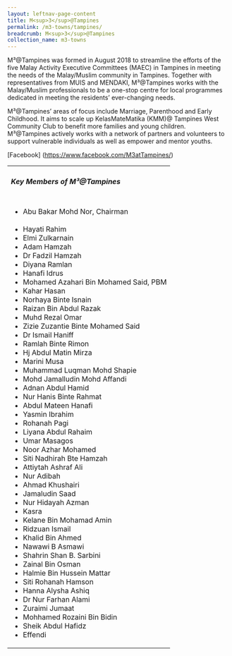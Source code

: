 ```yaml
---
layout: leftnav-page-content
title: M<sup>3</sup>@Tampines
permalink: /m3-towns/tampines/
breadcrumb: M<sup>3</sup>@Tampines
collection_name: m3-towns
---
```


M³@Tampines was formed in August 2018 to streamline the efforts of the five Malay Activity Executive Committees (MAEC) in Tampines in meeting the needs of the Malay/Muslim community in Tampines. Together with representatives from MUIS and MENDAKI, M³@Tampines works with the Malay/Muslim professionals to be a one-stop centre for local programmes dedicated in meeting the residents’ ever-changing needs.
 
M³@Tampines’ areas of focus include Marriage, Parenthood and Early Childhood. It aims to scale up KelasMateMatika (KMM)@ Tampines West Community Club to benefit more families and young children.  M³@Tampines actively works with a network of partners and volunteers to support vulnerable individuals as well as empower and mentor youths. 

[Facebook] (https://www.facebook.com/M3atTampines/)

<table class="table-h">
  <tr>
  <td><h5>Key Members of M³@Tampines</h5></td>
  </tr>
  <tr>
  <td>
    <ul>
      <li> Abu Bakar Mohd Nor, Chairman</li><br>
      <li>Hayati Rahim</li>
      <li>Elmi Zulkarnain</li>
      <li>Adam Hamzah</li>
      <li>Dr Fadzil Hamzah</li>
      <li>Diyana Ramlan</li>
      <li>Hanafi Idrus</li>
      <li>Mohamed Azahari Bin Mohamed Said, PBM</li>
      <li>Kahar Hasan</li>
      <li>Norhaya Binte Isnain</li>
      <li>Raizan Bin Abdul Razak</li>
      <li>Muhd Rezal Omar</li>
      <li>Zizie Zuzantie Binte Mohamed Said</li>
<li>Dr Ismail Haniff</li>
<li>Ramlah Binte Rimon</li>
<li>Hj Abdul Matin Mirza</li>
<li>Marini Musa</li>
<li>Muhammad Luqman Mohd Shapie</li>
<li>Mohd Jamalludin Mohd Affandi</li>
<li>Adnan Abdul Hamid</li>
<li>Nur Hanis Binte Rahmat</li>
<li>Abdul Mateen Hanafi</li>
<li>Yasmin Ibrahim</li>
<li>Rohanah Pagi</li>
<li>Liyana Abdul Rahaim</li>
<li>Umar Masagos</li>
<li>Noor Azhar Mohamed</li>
<li>Siti Nadhirah Bte Hamzah</li>
<li>Attiytah Ashraf Ali</li>
<li>Nur Adibah</li>
<li>Ahmad Khushairi</li>
<li>Jamaludin Saad</li>
<li>Nur Hidayah Azman</li>
<li>Kasra</li>
<li>Kelane Bin Mohamad Amin</li>
<li>Ridzuan Ismail</li>
<li>Khalid Bin Ahmed</li>
<li>Nawawi B Asmawi</li>
<li>Shahrin Shan B. Sarbini</li>
<li>Zainal Bin Osman</li>
<li>Halmie Bin Hussein Mattar</li>
<li>Siti Rohanah Hamson</li>
<li>Hanna Alysha Ashiq</li>
<li>Dr Nur Farhan Alami</li>
<li>Zuraimi Jumaat</li>
<li>Mohhamed Rozaini Bin Bidin</li>
<li>Sheik Abdul Hafidz</li>
<li>Effendi</li>
      
</ul>
    </td>
  </tr>  
</table>
